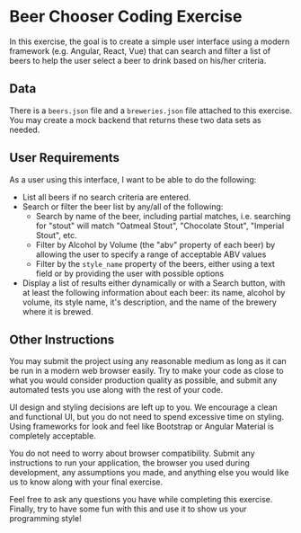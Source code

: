 Beer Chooser Coding Exercise
============================

In this exercise, the goal is to create a simple user interface using a modern
framework (e.g. Angular, React, Vue) that can search and filter a list of beers
to help the user select a beer to drink based on his/her criteria.

Data
----

There is a `beers.json` file and a `breweries.json` file attached to this
exercise. You may create a mock backend that returns these two data sets as
needed.

User Requirements
-----------------

As a user using this interface, I want to be able to do the following:

- List all beers if no search criteria are entered.
- Search or filter the beer list by any/all of the following:
    - Search by name of the beer, including partial matches, i.e.
      searching for "stout" will match "Oatmeal Stout", "Chocolate
      Stout", "Imperial Stout", etc.
    - Filter by Alcohol by Volume (the "abv" property of each beer)
      by allowing the user to specify a range of acceptable ABV
      values
    - Filter by the `style_name` property of the beers, either using
      a text field or by providing the user with possible
      options
- Display a list of results either dynamically or with a Search
  button, with at least the following information about each beer:
  its name, alcohol by volume, its style name, it's description, and
  the name of the brewery where it is brewed.

Other Instructions
------------------

You may submit the project using any reasonable medium as long as it can be run
in a modern web browser easily. Try to make your code as close to what you
would consider production quality as possible, and submit any automated tests
you use along with the rest of your code.

UI design and styling decisions are left up to you. We encourage a clean and
functional UI, but you do not need to spend excessive time on styling. Using
frameworks for look and feel like Bootstrap or Angular Material is completely
acceptable.

You do not need to worry about browser compatibility. Submit any instructions
to run your application, the browser you used during development, any
assumptions you made, and anything else you would like us to know along with
your final exercise.

Feel free to ask any questions you have while completing this exercise.
Finally, try to have some fun with this and use it to show us your programming
style!
